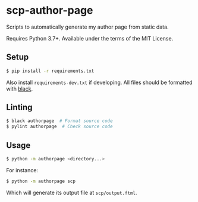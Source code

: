 # scp-author-page

Scripts to automatically generate my author page from static data.

Requires Python 3.7+. Available under the terms of the MIT License.

## Setup

```sh
$ pip install -r requirements.txt
```

Also install `requirements-dev.txt` if developing. All files should be formatted with [black](https://github.com/psf/black).

## Linting

```sh
$ black authorpage  # Format source code
$ pylint authorpage  # Check source code
```

## Usage

```sh
$ python -m authorpage <directory...>
```

For instance:

```sh
$ python -m authorpage scp
```

Which will generate its output file at `scp/output.ftml`.
